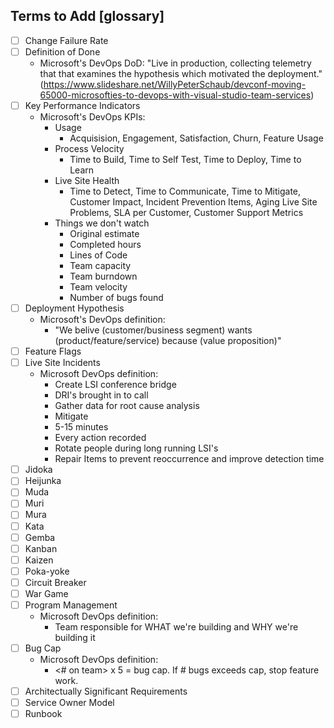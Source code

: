 ## Terms to Add [glossary]
 - [ ] Change Failure Rate
 - [ ] Definition of Done
   - Microsoft's DevOps DoD: "Live in production, collecting telemetry that that examines the hypothesis which motivated the deployment." (https://www.slideshare.net/WillyPeterSchaub/devconf-moving-65000-microsofties-to-devops-with-visual-studio-team-services)
 - [ ] Key Performance Indicators
   - Microsoft's DevOps KPIs:
     - Usage
       - Acquisision, Engagement, Satisfaction, Churn, Feature Usage
     - Process Velocity
       - Time to Build, Time to Self Test, Time to Deploy, Time to Learn
     - Live Site Health
       - Time to Detect, Time to Communicate, Time to Mitigate, Customer Impact, Incident Prevention Items, Aging Live Site Problems, SLA per Customer, Customer Support Metrics
     - Things we don't watch
       - Original estimate
       - Completed hours
       - Lines of Code
       - Team capacity
       - Team burndown
       - Team velocity
       - Number of bugs found
 - [ ] Deployment Hypothesis
   - Microsoft's DevOps definition:
     - "We belive (customer/business segment) wants (product/feature/service) because (value proposition)"
 - [ ] Feature Flags
 - [ ] Live Site Incidents
   - Microsoft DevOps definition:
     - Create LSI conference bridge
     - DRI's brought in to call
     - Gather data for root cause analysis
     - Mitigate
     - 5-15 minutes
     - Every action recorded
     - Rotate people during long running LSI's
     - Repair Items to prevent reoccurrence and improve detection time
 - [ ] Jidoka
 - [ ] Heijunka
 - [ ] Muda
 - [ ] Muri
 - [ ] Mura
 - [ ] Kata
 - [ ] Gemba
 - [ ] Kanban
 - [ ] Kaizen
 - [ ] Poka-yoke
 - [ ] Circuit Breaker
 - [ ] War Game
 - [ ] Program Management
   - Microsoft DevOps definition:
     - Team responsible for WHAT we're building and WHY we're building it
 - [ ] Bug Cap
   - Microsoft DevOps definition:
     - <# on team> x 5 = bug cap. If # bugs exceeds cap, stop feature work.
 - [ ] Architectually Significant Requirements
 - [ ] Service Owner Model
 - [ ] Runbook
